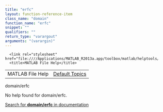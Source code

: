 ```yaml
---
title: "erfc"
layout: function-reference-item
class_name: "domain"
function_name: "erfc"
snippet: ""
qualifiers: ""
return_type: "varargout"
arguments: "(varargin)"
---
```


<html>
   <head>
      <meta http-equiv="Content-Type" content="text/html; charset=utf-8">
   
      <link rel="stylesheet" href="file:////Applications/MATLAB_R2013a.app/toolbox/matlab/helptools/private/helpwin.css">
      <title>MATLAB File Help</title>
   </head>
   <body>
      <!--Single-page help-->
      <table border="0" cellspacing="0" width="100%">
         <tr class="subheader">
            <td class="headertitle">MATLAB File Help</td>
            <td class="subheader-right"><a href="matlab:helpwin">Default Topics</a></td>
         </tr>
      </table>
      <div class="title">domain/erfc</div>
      <!--No help found-->
      <p>No help found for <span class="helptopic">domain/erfc</span>.
      </p>
      <p><a href="matlab:docsearch('domain/erfc')">
            Search for <b>domain/erfc</b> in documentation
            </a></p>
   </body>
</html>
